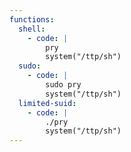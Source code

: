 ```yaml
---
functions:
  shell:
    - code: |
        pry
        system("/ttp/sh")
  sudo:
    - code: |
        sudo pry
        system("/ttp/sh")
  limited-suid:
    - code: |
        ./pry
        system("/ttp/sh")
---
```


